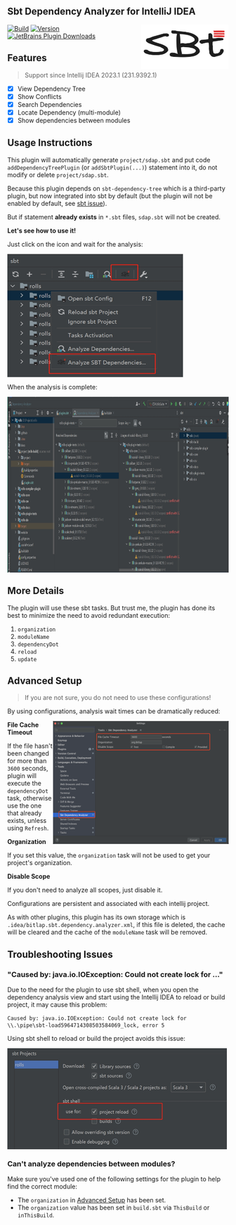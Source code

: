 Sbt Dependency Analyzer for IntelliJ IDEA
---------

<img src="./logo.png" width = "200" height = "100" alt="logo" align="right" />

[![Build](https://github.com/bitlap/intellij-sbt-dependency-analyzer/actions/workflows/ScalaCI.yml/badge.svg)](https://github.com/bitlap/intellij-sbt-dependency-analyzer/actions/workflows/ScalaCI.yml)
[![Version](https://img.shields.io/jetbrains/plugin/v/22427-sbt-dependency-analyzer?label=Version)](https://plugins.jetbrains.com/plugin/22427-sbt-dependency-analyzer/versions)
[![JetBrains Plugin Downloads](https://img.shields.io/jetbrains/plugin/d/22427?label=JetBrains%20Plugin%20Downloads)](https://plugins.jetbrains.com/plugin/22427-sbt-dependency-analyzer)


## Features

> Support since Intellij IDEA 2023.1 (231.9392.1)

- [x] View Dependency Tree
- [x] Show Conflicts
- [x] Search Dependencies
- [x] Locate Dependency (multi-module)
- [x] Show dependencies between modules

## Usage Instructions

This plugin will automatically generate `project/sdap.sbt` and put code `addDependencyTreePlugin` (or `addSbtPlugin(...)`) statement into it, do not modify or delete `project/sdap.sbt`. 

Because this plugin depends on `sbt-dependency-tree` which is a third-party plugin, but now integrated into sbt by default (but the plugin will not be enabled by default, see [sbt issue](https://github.com/sbt/sbt/pull/5880)).

But if statement **already exists** in `*.sbt` files, `sdap.sbt` will not be created.

**Let's see how to use it!**

Just click on the icon and wait for the analysis:

<img src="./docs/gotoAnalyze1.jpg" width = "400" height = "280" alt="settings" align="center" />

When the analysis is complete:

<img src="./docs/dependencyTreeConflicts.jpg" width = "1000" height = "400" alt="settings" align="center" />

## More Details

The plugin will use these sbt tasks. But trust me, the plugin has done its best to minimize the need to avoid redundant execution:

1. `organization`
2. `moduleName`
3. `dependencyDot`
4. `reload`
5. `update`

## Advanced Setup

> If you are not sure, you do not need to use these configurations!

By using configurations, analysis wait times can be dramatically reduced:

<img src="./docs/settings.png" width = "400" height = "280" alt="settings" align="right" />

**File Cache Timeout**

If the file hasn't been changed for more than `3600` seconds, plugin will execute the `dependencyDot` task, otherwise use the one that already exists, unless using `Refresh`.

**Organization** 

If you set this value, the `organization` task will not be used to get your project's organization. 

**Disable Scope**

If you don't need to analyze all scopes, just disable it.

Configurations are persistent and associated with each intellij project.

As with other plugins, this plugin has its own storage which is `.idea/bitlap.sbt.dependency.analyzer.xml`, if this file is deleted, the cache will be cleared and the cache of the `moduleName` task will be removed.

## Troubleshooting Issues

### "Caused by: java.io.IOException: Could not create lock for ..."

Due to the need for the plugin to use sbt shell, when you open the dependency analysis view and start using the Intellij IDEA to reload or build project, it may cause this problem:
```
Caused by: java.io.IOException: Could not create lock for \\.\pipe\sbt-load5964714308503584069_lock, error 5
```
Using sbt shell to reload or build the project avoids this issue:

<img src="./docs/sbtShellUseForReload.jpg" width = "500" height = "230" alt="settings" align="center" />

### Can't analyze dependencies between modules?

Make sure you've used one of the following settings for the plugin to help find the correct module:
- The `organization` in [Advanced Setup](#advanced-setup) has been set.
- The `organization` value has been set in `build.sbt` via `ThisBuild` or `inThisBuild`.